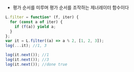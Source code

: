 - 평가 순서를 미루며 평가 순서를 조작하는 제너레이터 함수이다

```javascript
L.filter = function* (f, iter) {
  for (const a of iter) {
    if (f(a)) yield a;
  }
};
var it = L.filter((a) => a % 2, [1, 2, 3]);
log(...it); //1, 3

log(it.next()); //1
log(it.next()); //3
log(it.next()); //done true
```
